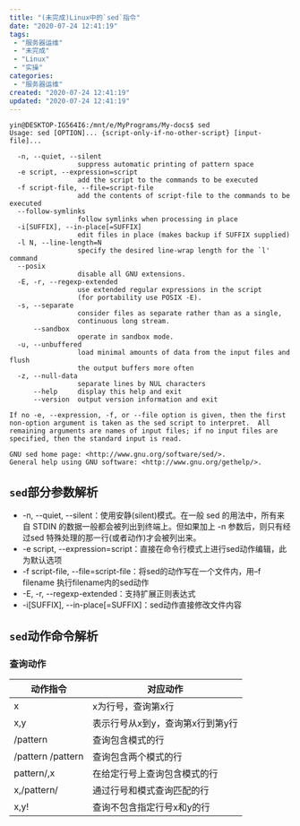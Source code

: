 ```yaml
---
title: "(未完成)Linux中的`sed`指令"
date: "2020-07-24 12:41:19"
tags: 
 - "服务器运维"
 - "未完成"
 - "Linux"
 - "实操"
categories: 
 - "服务器运维"
created: "2020-07-24 12:41:19"
updated: "2020-07-24 12:41:19"
---
```


```
yin@DESKTOP-IG564I6:/mnt/e/MyPrograms/My-docs$ sed
Usage: sed [OPTION]... {script-only-if-no-other-script} [input-file]...

  -n, --quiet, --silent
                 suppress automatic printing of pattern space
  -e script, --expression=script
                 add the script to the commands to be executed
  -f script-file, --file=script-file
                 add the contents of script-file to the commands to be executed
  --follow-symlinks
                 follow symlinks when processing in place
  -i[SUFFIX], --in-place[=SUFFIX]
                 edit files in place (makes backup if SUFFIX supplied)
  -l N, --line-length=N
                 specify the desired line-wrap length for the `l' command
  --posix
                 disable all GNU extensions.
  -E, -r, --regexp-extended
                 use extended regular expressions in the script
                 (for portability use POSIX -E).
  -s, --separate
                 consider files as separate rather than as a single,
                 continuous long stream.
      --sandbox
                 operate in sandbox mode.
  -u, --unbuffered
                 load minimal amounts of data from the input files and flush
                 the output buffers more often
  -z, --null-data
                 separate lines by NUL characters
      --help     display this help and exit
      --version  output version information and exit

If no -e, --expression, -f, or --file option is given, then the first
non-option argument is taken as the sed script to interpret.  All
remaining arguments are names of input files; if no input files are
specified, then the standard input is read.

GNU sed home page: <http://www.gnu.org/software/sed/>.
General help using GNU software: <http://www.gnu.org/gethelp/>.
```

## `sed`部分参数解析

* -n, --quiet, --silent：使用安静(silent)模式。在一般 sed 的用法中，所有来自 STDIN 的数据一般都会被列出到终端上。但如果加上 -n 参数后，则只有经过sed 特殊处理的那一行(或者动作)才会被列出来。
* -e script, --expression=script：直接在命令行模式上进行sed动作编辑，此为默认选项
* -f script-file, --file=script-file：将sed的动作写在一个文件内，用–f filename 执行filename内的sed动作
* -E, -r, --regexp-extended：支持扩展正则表达式
* -i[SUFFIX], --in-place[=SUFFIX]：sed动作直接修改文件内容

## `sed`动作命令解析

### 查询动作

动作指令|对应动作
-|-
x|x为行号，查询第x行
x,y|表示行号从x到y，查询第x行到第y行
/pattern|查询包含模式的行
/pattern /pattern|查询包含两个模式的行
pattern/,x|在给定行号上查询包含模式的行
x,/pattern/|通过行号和模式查询匹配的行
x,y!|查询不包含指定行号x和y的行